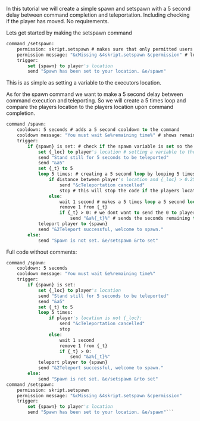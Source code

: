 In this tutorial we will create a simple spawn and setspawn with a 5 second delay between command completion and teleportation.
Including checking if the player has moved.
No requirements.

Lets get started by making the setspawn command
```vb
command /setspawn:
	permission: skript.setspawn # makes sure that only permitted users can execute this command
	permission message: "&cMissing &4skript.setspawn &cpermission" # lets you know what permission you are missing
	trigger:
		set {spawn} to player's location
		send "Spawn has been set to your location. &e/spawn"
```
This is as simple as setting a variable to the executors location.

As for the spawn command we want to make a 5 second delay between command execution and teleporting.
So we will create a 5 times loop and compare the players location to the players location upon command completion.
```vb
command /spawn:
	cooldown: 5 seconds # adds a 5 second cooldown to the command
	cooldown message: "You must wait &e%remaining time%" # shows remaining time between commands
	trigger:
		if {spawn} is set: # check if the spawn variable is set so the player has somewhere to teleport to.
			set {_loc} to player's location # setting a variable to the player location to compare later
			send "Stand still for 5 seconds to be teleported"
			send "&a5"
			set {_t} to 5
			loop 5 times: # creating a 5 second loop by looping 5 times and adding a 1 second wait
				if distance between player's location and {_loc} > 0.25: # compare players location with location on command
					send "&cTeleportation cancelled"
					stop # this will stop the code if the players location does not match their location on command
				else:
					wait 1 second # makes a 5 times loop a 5 second loop
					remove 1 from {_t}
					if {_t} > 0: # we dont want to send the 0 to player
						send "&a%{_t}%" # sends the seconds remaining to the player
			teleport player to {spawn}
			send "&2Teleport successful, welcome to spawn."
		else:
			send "Spawn is not set. &e/setspawn &rto set"
```

Full code without comments:
```vb
command /spawn:
	cooldown: 5 seconds
	cooldown message: "You must wait &e%remaining time%"
	trigger:
		if {spawn} is set:
			set {_loc} to player's location
			send "Stand still for 5 seconds to be teleported"
			send "&a5"
			set {_t} to 5
			loop 5 times:
				if player's location is not {_loc}:
					send "&cTeleportation cancelled"
					stop
				else:
					wait 1 second
					remove 1 from {_t}
					if {_t} > 0:
						send "&a%{_t}%"
			teleport player to {spawn}
			send "&2Teleport successful, welcome to spawn."
		else:
			send "Spawn is not set. &e/setspawn &rto set"
command /setspawn:
	permission: skript.setspawn
	permission message: "&cMissing &4skript.setspawn &cpermission"
	trigger:
		set {spawn} to player's location
		send "Spawn has been set to your location. &e/spawn"```
